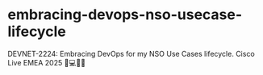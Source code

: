 # embracing-devops-nso-usecase-lifecycle
DEVNET-2224: Embracing DevOps for my NSO Use Cases lifecycle. Cisco Live EMEA 2025 🤖💻🇳🇱
